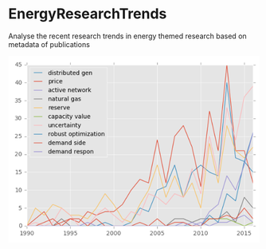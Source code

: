 # EnergyResearchTrends
Analyse the recent research trends in energy themed research based on metadata of publications

![Optional Text](stats_output/trends.png)